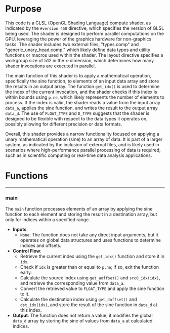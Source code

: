 # Purpose
This code is a GLSL (OpenGL Shading Language) compute shader, as indicated by the `#version 450` directive, which specifies the version of GLSL being used. The shader is designed to perform parallel computations on the GPU, leveraging the power of the graphics hardware for non-graphics tasks. The shader includes two external files, "types.comp" and "generic_unary_head.comp," which likely define data types and utility functions or macros used within the shader. The layout directive specifies a workgroup size of 512 in the x-dimension, which determines how many shader invocations are executed in parallel.

The main function of this shader is to apply a mathematical operation, specifically the sine function, to elements of an input data array and store the results in an output array. The function `get_idx()` is used to determine the index of the current invocation, and the shader checks if this index is within bounds using `p.ne`, which likely represents the number of elements to process. If the index is valid, the shader reads a value from the input array `data_a`, applies the sine function, and writes the result to the output array `data_d`. The use of `FLOAT_TYPE` and `D_TYPE` suggests that the shader is designed to be flexible with respect to the data types it operates on, possibly allowing for different precision or data formats.

Overall, this shader provides a narrow functionality focused on applying a unary mathematical operation (sine) to an array of data. It is part of a larger system, as indicated by the inclusion of external files, and is likely used in scenarios where high-performance parallel processing of data is required, such as in scientific computing or real-time data analysis applications.
# Functions

---
### main
The `main` function processes elements of an array by applying the sine function to each element and storing the result in a destination array, but only for indices within a specified range.
- **Inputs**:
    - `None`: The function does not take any direct input arguments, but it operates on global data structures and uses functions to determine indices and offsets.
- **Control Flow**:
    - Retrieve the current index using the `get_idx()` function and store it in `idx`.
    - Check if `idx` is greater than or equal to `p.ne`; if so, exit the function early.
    - Calculate the source index using `get_aoffset()` and `src0_idx(idx)`, and retrieve the corresponding value from `data_a`.
    - Convert the retrieved value to `FLOAT_TYPE` and apply the sine function to it.
    - Calculate the destination index using `get_doffset()` and `dst_idx(idx)`, and store the result of the sine function in `data_d` at this index.
- **Output**: The function does not return a value; it modifies the global `data_d` array by storing the sine of values from `data_a` at calculated indices.


